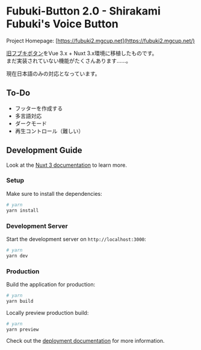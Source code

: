 # Fubuki-Button 2.0 - Shirakami Fubuki's Voice Button

Project Homepage: [https://fubuki2.mgcup.net](https://fubuki2.mgcup.net/)

[旧フブキボタン](https://github.com/3kanAlpha/fubuki-button/tree/master)をVue 3.x + Nuxt 3.x環境に移植したものです。  
まだ実装されていない機能がたくさんあります……。

現在日本語のみの対応となっています。

## To-Do
- フッターを作成する
- 多言語対応
- ダークモード
- 再生コントロール（難しい）

## Development Guide
Look at the [Nuxt 3 documentation](https://nuxt.com/docs/getting-started/introduction) to learn more.

### Setup

Make sure to install the dependencies:

```bash
# yarn
yarn install
```

### Development Server

Start the development server on `http://localhost:3000`:

```bash
# yarn
yarn dev
```

### Production

Build the application for production:

```bash
# yarn
yarn build
```

Locally preview production build:

```bash
# yarn
yarn preview
```

Check out the [deployment documentation](https://nuxt.com/docs/getting-started/deployment) for more information.

